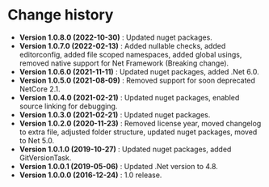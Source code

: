 # Change history

* **Version 1.0.8.0 (2022-10-30)** : Updated nuget packages.
* **Version 1.0.7.0 (2022-02-13)** : Added nullable checks, added editorconfig, added file scoped namespaces, added global usings, removed native support for Net Framework (Breaking change).
* **Version 1.0.6.0 (2021-11-11)** : Updated nuget packages, added .Net 6.0.
* **Version 1.0.5.0 (2021-08-09)** : Removed support for soon deprecated NetCore 2.1.
* **Version 1.0.4.0 (2021-02-21)** : Updated nuget packages, enabled source linking for debugging.
* **Version 1.0.3.0 (2021-02-21)** : Updated nuget packages.
* **Version 1.0.2.0 (2020-11-23)** : Removed license year, moved changelog to extra file, adjusted folder structure, updated nuget packages, moved to Net 5.0.
* **Version 1.0.1.0 (2019-10-27)** : Updated nuget packages, added GitVersionTask.
* **Version 1.0.0.1 (2019-05-06)** : Updated .Net version to 4.8.
* **Version 1.0.0.0 (2016-12-24)** : 1.0 release.